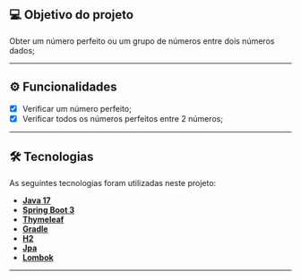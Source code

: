 ## 💻 Objetivo do projeto

Obter um número perfeito ou um grupo de números entre dois números dados;

---

## ⚙️ Funcionalidades

- [x] Verificar um número perfeito;
- [x] Verificar todos os números perfeitos entre 2 números;

---

## 🛠 Tecnologias

As seguintes tecnologias foram utilizadas neste projeto:

- **[Java 17](https://www.oracle.com/java)**
- **[Spring Boot 3](https://spring.io/projects/spring-boot)**
- **[Thymeleaf](https://www.thymeleaf.org/)**
- **[Gradle](https://gradle.org/)**
- **[H2](https://www.h2database.com/)**
- **[Jpa](https://spring.io/projects/spring-data-jpa)**
- **[Lombok](https://projectlombok.org)**

---
